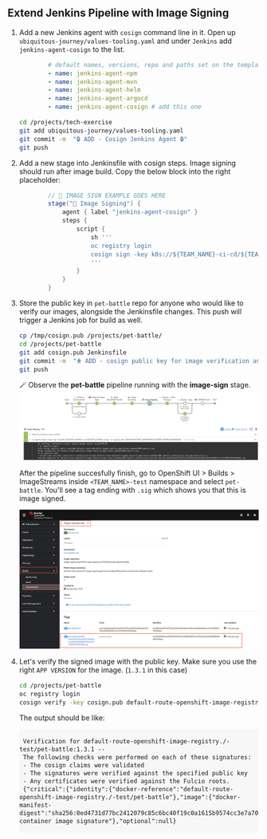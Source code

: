 ## Extend Jenkins Pipeline with Image Signing

1. Add a new Jenkins agent with `cosign` command line in it. Open up `ubiquitous-journey/values-tooling.yaml` and under `Jenkins` add `jenkins-agent-cosign` to the list.

    ```yaml
            # default names, versions, repo and paths set on the template
            - name: jenkins-agent-npm
            - name: jenkins-agent-mvn
            - name: jenkins-agent-helm
            - name: jenkins-agent-argocd
            - name: jenkins-agent-cosign # add this one
    ```

    ```bash
    cd /projects/tech-exercise
    git add ubiquitous-journey/values-tooling.yaml
    git commit -m  "🔒 ADD - Cosign Jenkins Agent 🔒"
    git push
    ```

2. Add a new stage into Jenkinsfile with cosign steps. Image signing should run after image build. Copy the below block into the right placeholder:

    ```groovy
            // 🔏 IMAGE SIGN EXAMPLE GOES HERE
            stage("🔏 Image Signing") {
                agent { label "jenkins-agent-cosign" }
                steps {
                    script {
                        sh '''
                        oc registry login
                        cosign sign -key k8s://${TEAM_NAME}-ci-cd/${TEAM_NAME}-cosign `oc registry info`/${DESTINATION_NAMESPACE}/${APP_NAME}:${VERSION}
                        '''
                    }
                }
            }
    ```

3. Store the public key in `pet-battle` repo for anyone who would like to verify our images, alongside the Jenkinsfile changes. This push will trigger a Jenkins job for build as well.

    ```bash
    cp /tmp/cosign.pub /projects/pet-battle/
    cd /projects/pet-battle
    git add cosign.pub Jenkinsfile
    git commit -m  "⛹️ ADD - cosign public key for image verification and Jenkinsfile updated ⛹️"
    git push
    ```

    🪄 Observe the **pet-battle** pipeline running with the **image-sign** stage.
    ![cosign-jenkins-pipeline](images/cosign-jenkins-pipeline.png)

    After the pipeline succesfully finish, go to OpenShift UI > Builds > ImageStreams inside `<TEAM_NAME>-test` namespace and select `pet-battle`. You'll see a tag ending with `.sig` which shows you that this is image signed.

    ![cosign-image-signing-pet-battleg](images/cosign-image-signing-pet-battle.png)

4. Let's verify the signed image with the public key. Make sure you use the right `APP VERSION` for the image. (`1.3.1` in this case)

    ```bash
    cd /projects/pet-battle
    oc registry login
    cosign verify -key cosign.pub default-route-openshift-image-registry.<CLUSTER_DOMAIN>/<TEAM_NAME>-test/pet-battle:1.3.1
    ```

    The output should be like:

    <div class="highlight" style="background: #f7f7f7">
    <pre><code class="language-bash">
    Verification for default-route-openshift-image-registry.<CLUSTER_DOMAIN>/<TEAM_NAME>-test/pet-battle:1.3.1 --
    The following checks were performed on each of these signatures:
    - The cosign claims were validated
    - The signatures were verified against the specified public key
    - Any certificates were verified against the Fulcio roots.
    {"critical":{"identity":{"docker-reference":"default-route-openshift-image-registry.<CLUSTER_DOMAIN>/<TEAM_NAME>-test/pet-battle"},"image":{"docker-manifest-digest":"sha256:0ed4731d77bc2412079c85c6bc40f19c0a1615b9574cc3e7a7005910740248de"},"type":"cosign container image signature"},"optional":null}
    </code></pre></div>
